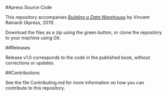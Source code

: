 #Apress Source Code

This repository accompanies [*Building a Data Warehouse*](http://www.apress.com/9781430242994) by Vincent Rainardi (Apress, 2011).

[comment]: #cover

Download the files as a zip using the green button, or clone the repository to your machine using Git.

##Releases

Release v1.0 corresponds to the code in the published book, without corrections or updates.

##Contributions

See the file Contributing.md for more information on how you can contribute to this repository.
